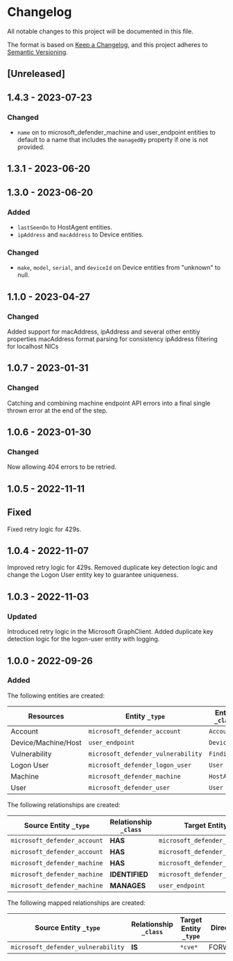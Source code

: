 # Changelog

All notable changes to this project will be documented in this file.

The format is based on [Keep a Changelog](https://keepachangelog.com/en/1.0.0/),
and this project adheres to
[Semantic Versioning](https://semver.org/spec/v2.0.0.html).

## [Unreleased]

## 1.4.3 - 2023-07-23

### Changed

- `name` on to microsoft_defender_machine and user_endpoint entities to default
  to a name that includes the `managedBy` property if one is not provided.

## 1.3.1 - 2023-06-20

## 1.3.0 - 2023-06-20

### Added

- `lastSeenOn` to HostAgent entities.
- `ipAddress` and `macAddress` to Device entities.

### Changed

- `make`, `model`, `serial`, and `deviceId` on Device entities from "unknown" to
  null.

## 1.1.0 - 2023-04-27

### Changed

Added support for macAddress, ipAddress and several other entitiy properties
macAddress format parsing for consistency ipAddress filtering for localhost NICs

## 1.0.7 - 2023-01-31

### Changed

Catching and combining machine endpoint API errors into a final single thrown
error at the end of the step.

## 1.0.6 - 2023-01-30

### Changed

Now allowing 404 errors to be retried.

## 1.0.5 - 2022-11-11

## Fixed

Fixed retry logic for 429s.

## 1.0.4 - 2022-11-07

Improved retry logic for 429s. Removed duplicate key detection logic and change
the Logon User entity key to guarantee uniqueness.

## 1.0.3 - 2022-11-03

### Updated

Introduced retry logic in the Microsoft GraphClient. Added duplicate key
detection logic for the logon-user entity with logging.

## 1.0.0 - 2022-09-26

### Added

The following entities are created:

| Resources           | Entity `_type`                     | Entity `_class` |
| ------------------- | ---------------------------------- | --------------- |
| Account             | `microsoft_defender_account`       | `Account`       |
| Device/Machine/Host | `user_endpoint`                    | `Device`        |
| Vulnerability       | `microsoft_defender_vulnerability` | `Finding`       |
| Logon User          | `microsoft_defender_logon_user`    | `User`          |
| Machine             | `microsoft_defender_machine`       | `HostAgent`     |
| User                | `microsoft_defender_user`          | `User`          |

The following relationships are created:

| Source Entity `_type`        | Relationship `_class` | Target Entity `_type`              |
| ---------------------------- | --------------------- | ---------------------------------- |
| `microsoft_defender_account` | **HAS**               | `microsoft_defender_machine`       |
| `microsoft_defender_account` | **HAS**               | `microsoft_defender_user`          |
| `microsoft_defender_machine` | **HAS**               | `microsoft_defender_logon_user`    |
| `microsoft_defender_machine` | **IDENTIFIED**        | `microsoft_defender_vulnerability` |
| `microsoft_defender_machine` | **MANAGES**           | `user_endpoint`                    |

The following mapped relationships are created:

| Source Entity `_type`              | Relationship `_class` | Target Entity `_type` | Direction |
| ---------------------------------- | --------------------- | --------------------- | --------- |
| `microsoft_defender_vulnerability` | **IS**                | `*cve*`               | FORWARD   |
